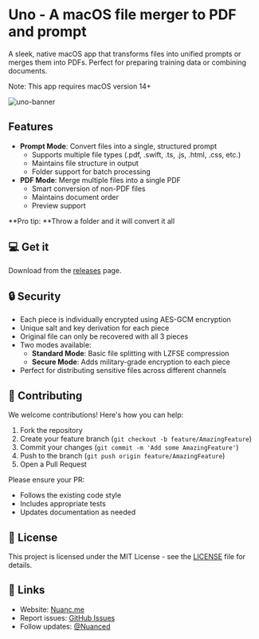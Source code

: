 # Uno - A macOS file merger to PDF and prompt

A sleek, native macOS app that transforms files into unified prompts or merges them into PDFs. Perfect for preparing training data or combining documents.

Note: This app requires macOS version 14+

![uno-banner](https://github.com/user-attachments/assets/d0c81519-82bc-4554-a528-10b2e54cec1c)

## Features

- **Prompt Mode**: Convert files into a single, structured prompt
  - Supports multiple file types (.pdf, .swift, .ts, .js, .html, .css, etc.)
  - Maintains file structure in output
  - Folder support for batch processing
- **PDF Mode**: Merge multiple files into a single PDF
  - Smart conversion of non-PDF files
  - Maintains document order
  - Preview support

**Pro tip: **Throw a folder and it will convert it all

## 💻 Get it

Download from the [releases](https://github.com/nuance-dev/Uno/releases/) page.

## 🔒 Security

- Each piece is individually encrypted using AES-GCM encryption
- Unique salt and key derivation for each piece
- Original file can only be recovered with all 3 pieces
- Two modes available:
  - **Standard Mode**: Basic file splitting with LZFSE compression
  - **Secure Mode**: Adds military-grade encryption to each piece
- Perfect for distributing sensitive files across different channels

## 🤝 Contributing

We welcome contributions! Here's how you can help:

1. Fork the repository
2. Create your feature branch (`git checkout -b feature/AmazingFeature`)
3. Commit your changes (`git commit -m 'Add some AmazingFeature'`)
4. Push to the branch (`git push origin feature/AmazingFeature`)
5. Open a Pull Request

Please ensure your PR:

- Follows the existing code style
- Includes appropriate tests
- Updates documentation as needed

## 📝 License

This project is licensed under the MIT License - see the [LICENSE](LICENSE) file for details.

## 🔗 Links

- Website: [Nuanc.me](https://nuanc.me)
- Report issues: [GitHub Issues](https://github.com/nuance-dev/Uno/issues)
- Follow updates: [@Nuanced](https://twitter.com/Nuancedev)
